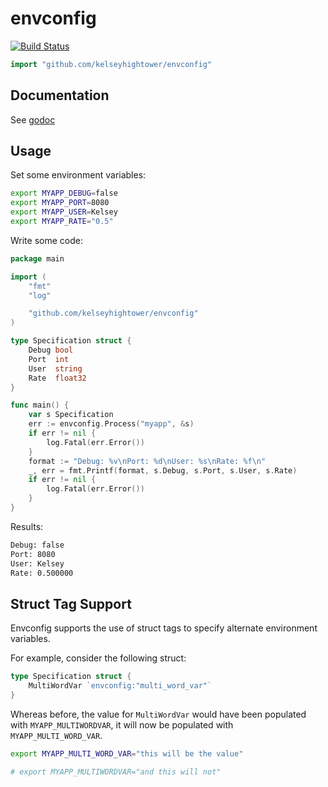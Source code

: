 # envconfig

[![Build Status](https://travis-ci.org/kelseyhightower/envconfig.png)](https://travis-ci.org/kelseyhightower/envconfig)

```Go
import "github.com/kelseyhightower/envconfig"
```

## Documentation

See [godoc](http://godoc.org/github.com/kelseyhightower/envconfig)

## Usage

Set some environment variables:

```Bash
export MYAPP_DEBUG=false
export MYAPP_PORT=8080
export MYAPP_USER=Kelsey
export MYAPP_RATE="0.5"
```

Write some code:

```Go
package main

import (
    "fmt"
    "log"

    "github.com/kelseyhightower/envconfig"
)

type Specification struct {
    Debug bool
    Port  int
    User  string
    Rate  float32
}

func main() {
    var s Specification
    err := envconfig.Process("myapp", &s)
    if err != nil {
        log.Fatal(err.Error())
    }
    format := "Debug: %v\nPort: %d\nUser: %s\nRate: %f\n"
    _, err = fmt.Printf(format, s.Debug, s.Port, s.User, s.Rate)
    if err != nil {
        log.Fatal(err.Error())
    }
}
```

Results:

```Bash
Debug: false
Port: 8080
User: Kelsey
Rate: 0.500000
```

## Struct Tag Support

Envconfig supports the use of struct tags to specify alternate
environment variables.

For example, consider the following struct:

```Go
type Specification struct {
    MultiWordVar `envconfig:"multi_word_var"`
}
```

Whereas before, the value for `MultiWordVar` would have been populated
with `MYAPP_MULTIWORDVAR`, it will now be populated with
`MYAPP_MULTI_WORD_VAR`.

```Bash
export MYAPP_MULTI_WORD_VAR="this will be the value"

# export MYAPP_MULTIWORDVAR="and this will not"
```

